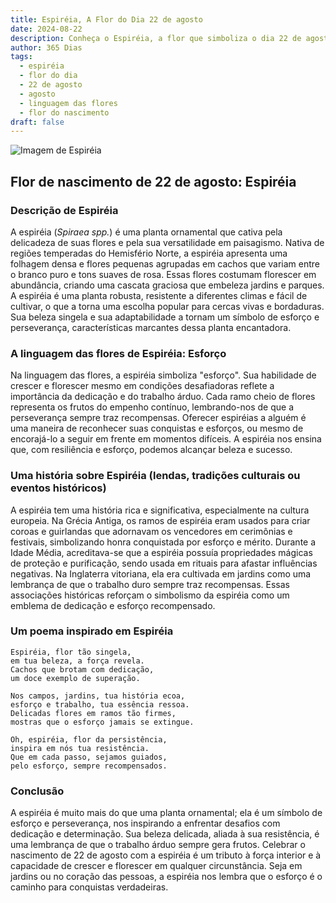 ```yaml
---
title: Espiréia, A Flor do Dia 22 de agosto
date: 2024-08-22
description: Conheça o Espiréia, a flor que simboliza o dia 22 de agosto e seu significado 'Esforço'. Explore a beleza e o simbolismo desta flor encantadora.
author: 365 Dias
tags:
  - espiréia
  - flor do dia
  - 22 de agosto
  - agosto
  - linguagem das flores
  - flor do nascimento
draft: false
---
```


![Imagem de Espiréia](https://cdn.pixabay.com/photo/2022/05/08/07/44/flowers-7181453_1280.jpg#center)


## Flor de nascimento de 22 de agosto: Espiréia

### Descrição de Espiréia

A espiréia (_Spiraea spp._) é uma planta ornamental que cativa pela delicadeza de suas flores e pela sua versatilidade em paisagismo. Nativa de regiões temperadas do Hemisfério Norte, a espiréia apresenta uma folhagem densa e flores pequenas agrupadas em cachos que variam entre o branco puro e tons suaves de rosa. Essas flores costumam florescer em abundância, criando uma cascata graciosa que embeleza jardins e parques. A espiréia é uma planta robusta, resistente a diferentes climas e fácil de cultivar, o que a torna uma escolha popular para cercas vivas e bordaduras. Sua beleza singela e sua adaptabilidade a tornam um símbolo de esforço e perseverança, características marcantes dessa planta encantadora.

### A linguagem das flores de Espiréia: Esforço

Na linguagem das flores, a espiréia simboliza "esforço". Sua habilidade de crescer e florescer mesmo em condições desafiadoras reflete a importância da dedicação e do trabalho árduo. Cada ramo cheio de flores representa os frutos do empenho contínuo, lembrando-nos de que a perseverança sempre traz recompensas. Oferecer espiréias a alguém é uma maneira de reconhecer suas conquistas e esforços, ou mesmo de encorajá-lo a seguir em frente em momentos difíceis. A espiréia nos ensina que, com resiliência e esforço, podemos alcançar beleza e sucesso.

### Uma história sobre Espiréia (lendas, tradições culturais ou eventos históricos)

A espiréia tem uma história rica e significativa, especialmente na cultura europeia. Na Grécia Antiga, os ramos de espiréia eram usados para criar coroas e guirlandas que adornavam os vencedores em cerimônias e festivais, simbolizando honra conquistada por esforço e mérito. Durante a Idade Média, acreditava-se que a espiréia possuía propriedades mágicas de proteção e purificação, sendo usada em rituais para afastar influências negativas. Na Inglaterra vitoriana, ela era cultivada em jardins como uma lembrança de que o trabalho duro sempre traz recompensas. Essas associações históricas reforçam o simbolismo da espiréia como um emblema de dedicação e esforço recompensado.

### Um poema inspirado em Espiréia

```
Espiréia, flor tão singela,  
em tua beleza, a força revela.  
Cachos que brotam com dedicação,  
um doce exemplo de superação.  

Nos campos, jardins, tua história ecoa,  
esforço e trabalho, tua essência ressoa.  
Delicadas flores em ramos tão firmes,  
mostras que o esforço jamais se extingue.  

Oh, espiréia, flor da persistência,  
inspira em nós tua resistência.  
Que em cada passo, sejamos guiados,  
pelo esforço, sempre recompensados.  
```

### Conclusão

A espiréia é muito mais do que uma planta ornamental; ela é um símbolo de esforço e perseverança, nos inspirando a enfrentar desafios com dedicação e determinação. Sua beleza delicada, aliada à sua resistência, é uma lembrança de que o trabalho árduo sempre gera frutos. Celebrar o nascimento de 22 de agosto com a espiréia é um tributo à força interior e à capacidade de crescer e florescer em qualquer circunstância. Seja em jardins ou no coração das pessoas, a espiréia nos lembra que o esforço é o caminho para conquistas verdadeiras.